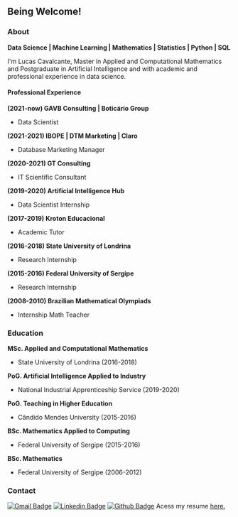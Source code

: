## Being Welcome!

### About
**Data Science | Machine Learning | Mathematics | Statistics | Python | SQL**

I'm Lucas Cavalcante, Master in Applied and Computational Mathematics and Postgraduate in Artificial Intelligence and with academic and professional experience in data science.

#### Professional Experience
**(2021-now) GAVB Consulting | Boticário Group**
* Data Scientist

 **(2021-2021) IBOPE | DTM Marketing | Claro**
- Database Marketing Manager

**(2020-2021) GT Consulting**
- IT Scientific Consultant

**(2019-2020) Artificial Intelligence Hub**
- Data Scientist Internship

**(2017-2019) Kroton Educacional**
- Academic Tutor

**(2016-2018) State University of Londrina**
- Research Internship

**(2015-2016) Federal University of Sergipe**
- Research Internship

**(2008-2010) Brazilian Mathematical Olympiads**
 * Internship Math Teacher

### Education
**MSc. Applied and Computational Mathematics**
- State University of Londrina (2016-2018)

**PoG. Artificial Intelligence Applied to Industry**
- National Industrial Apprenticeship Service (2019-2020)

**PoG. Teaching in Higher Education**
- Cândido Mendes University (2015-2016)

**BSc. Mathematics Applied to Computing**
- Federal University of Sergipe (2015-2016)

**BSc. Mathematics** 
- Federal University of Sergipe (2006-2012)


### Contact
[![Gmail Badge](https://img.shields.io/badge/-lidcc87@gmail.com-c14438?style=flat&logo=Gmail&logoColor=white&link=mailto:lidcc87@gmail.com)](mailto:lidcc87@gmail.com) 
[![Linkedin Badge](https://img.shields.io/badge/-https://www.linkedin.com/in/lucascavalcante87/-0072b1?style=flat&logo=Linkedin&logoColor=white&link=https://www.linkedin.com/in/https://www.linkedin.com/in/lucascavalcante87//)](https://www.linkedin.com/in/https://www.linkedin.com/in/lucascavalcante87//) [![Github Badge](https://img.shields.io/badge/-lucascavalcante87-grey?style=flat&logo=github&logoColor=white&link=https://github.com/lucascavalcante87/)](https://www.github.com/lucascavalcante87/) Acess my resume <a href='https://drive.google.com/file/d/1trJDzR2QVG2SpY5VI5dm9xisDbdPAS-n/view?usp=sharing ' target=_blank><u>here</u>.</a></p>
